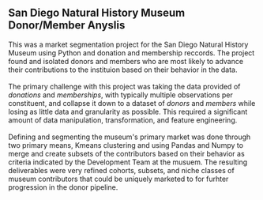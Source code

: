 ## San Diego Natural History Museum Donor/Member Anyslis 
This was a market segmentation project for the San Diego Natural History Museum using Python and donation and membership reccords. The project found and isolated donors and members who are most likely to advance their contributions to the instituion based on their behavior in the data. </br></br>The primary challenge with this project was taking the data provided of *donations* and *memberships*, with typically multiple observations per constituent, and collapse it down to a dataset of *donors* and *members* while losing as little data and granularity as possible. This required a significant amount of data manipulation, transformation, and feature engineering. </br></br>Defining and segmenting the museum's primary market was done through two primary means, Kmeans clustering and using Pandas and Numpy to merge and create subsets of the contributors based on their behavior as criteria indicated by the Development Team at the musuem. The resulting deliverables were very refined cohorts, subsets, and niche classes of museum contributors that could be uniquely marketed to for furhter progression in the donor pipeline. 
